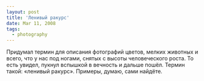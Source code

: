 ```yaml
---
layout: post
title: 'Ленивый ракурс'
date: Mar 11, 2008
tags:
  - photography
---
```


Придумал термин для описания фотографий цветов, мелких животных и всего, что у нас под ногами, снятых с высоты человеческого роста. То есть увидел, пукнул вспышкой в вечность и дальше пошёл. Термин такой: «ленивый ракурс». Примеры, думаю, сами найдёте.
